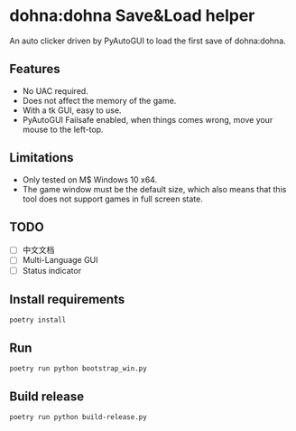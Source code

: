 # dohna:dohna Save&Load helper

An auto clicker driven by PyAutoGUI to load the first save of dohna:dohna.

## Features

* No UAC required.
* Does not affect the memory of the game.
* With a tk GUI, easy to use.
* PyAutoGUI Failsafe enabled, when things comes wrong, move your mouse to the left-top.

## Limitations

* Only tested on M$ Windows 10 x64.
* The game window must be the default size, which also means that this tool does not support games in full screen state.

## TODO

- [ ] 中文文档
- [ ] Multi-Language GUI
- [ ] Status indicator

## Install requirements

```shell
poetry install
```

## Run

```shell
poetry run python bootstrap_win.py
```

## Build release

```shell
poetry run python build-release.py
```
